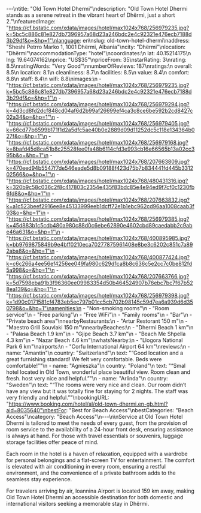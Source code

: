 ---\ntitle: "Old Town Hotel Dhermi"\ndescription: "Old Town Hotel Dhermi stands as a serene retreat in the vibrant heart of Dhërmi, just a short 2."\nfeaturedImage: "https://cf.bstatic.com/xdata/images/hotel/max1024x768/256979235.jpg?k=5bc5c886c81e827db7396957a68d23a246bdc2e4c92321e476ecb7188d3b29df&o=&hp=1"\nlanguage: en\nslug: old-town-hotel-dhermi\naddress: "Sheshi Petrro Marko 1, 1001 Dhërmi, Albania"\ncity: "Dhërmi"\nlocation: "Dhërmi"\naccommodationType: "hotel"\ncoordinates:\n  lat: 40.15214175\n  lng: 19.64074162\nprice: "US$35"\npriceFrom: 35\nstarRating: 3\nrating: 8.5\nratingWords: "Very Good"\nnumberOfReviews: 187\nratings:\n  overall: 8.5\n  location: 8.1\n  cleanliness: 8.7\n  facilities: 8.5\n  value: 8.4\n  comfort: 8.8\n  staff: 8.4\n  wifi: 8.8\nimages:\n  - "https://cf.bstatic.com/xdata/images/hotel/max1024x768/256979235.jpg?k=5bc5c886c81e827db7396957a68d23a246bdc2e4c92321e476ecb7188d3b29df&o=&hp=1"\n  - "https://cf.bstatic.com/xdata/images/hotel/max1024x768/256979294.jpg?k=4d3cd8fd2dcf848cd04af6d2b99af26699ef4ca3c8ce6be592b2cd8427c02a34&o=&hp=1"\n  - "https://cf.bstatic.com/xdata/images/hotel/max1024x768/256979405.jpg?k=66cd77b6599b171f1d2a5dfc5ae40b0e2889d09d11252dc5c118e134364b027f&o=&hp=1"\n  - "https://cf.bstatic.com/xdata/images/hotel/max1024x768/256979168.jpg?k=8bafd45d8ca51b8c25528fee0fa48b6114cfd3e993cb16e66565b13a02cc395b&o=&hp=1"\n  - "https://cf.bstatic.com/xdata/images/hotel/max1024x768/207663809.jpg?k=470eed94b5547f7de546eade5d8b09188f423d75b7b834441fd445b331202566&o=&hp=1"\n  - "https://cf.bstatic.com/xdata/images/hotel/max1024x768/480431316.jpg?k=320b9c58c036c2f8c417803c2354e435f83bdc85e4e94ed9f7cf0c1230fb6fd8&o=&hp=1"\n  - "https://cf.bstatic.com/xdata/images/hotel/max1024x768/207663832.jpg?k=a1c523beef2916ee8e45133999eeb1dcff72e1b1ebc962cd96aa1008caab3f03&o=&hp=1"\n  - "https://cf.bstatic.com/xdata/images/hotel/max1024x768/256979385.jpg?k=45d883b1c5cdb480a980c88d0c6ebe62890e4602cbd89caedabb2c9abe46a631&o=&hp=1"\n  - "https://cf.bstatic.com/xdata/images/hotel/max1024x768/400895985.jpg?k=bb9769875849b9e4bff0210eca70277875961408e8be3c6202c851c7a892aba8&o=&hp=1"\n  - "https://cf.bstatic.com/xdata/images/hotel/max1024x768/400877424.jpg?k=c6c266a4ee56ef4256ee049fa980c629d1ca8b8c636c5e2cc7c0be812fd5a998&o=&hp=1"\n  - "https://cf.bstatic.com/xdata/images/hotel/max1024x768/207663766.jpg?k=5d7598eba91b3f96360ee09983354d50b464524907b76ebc7bc7f67b528ea139&o=&hp=1"\n  - "https://cf.bstatic.com/xdata/images/hotel/max1024x768/256979398.jpg?k=1d90c0171581cf4783eb5ec797b01cc5cb702b98145c59d7ea6a939d6d350798&o=&hp=1"\namenities:\n  - "Non-smoking rooms"\n  - "Room service"\n  - "Free parking"\n  - "Free WiFi"\n  - "Family rooms"\n  - "Bar"\n  - "Private beach area"\nnearbyRestaurants:\n  - "Artur Restorant 150 m"\n  - "Maestro Grill Souvlaki 150 m"\nnearbyBeaches:\n  - "Dhermi Beach 1 km"\n  - "Palasa Beach 1.9 km"\n  - "Gjipe Beach 3.7 km"\n  - "Beach Me Shpella 4.3 km"\n  - "Nazar Beach 4.6 km"\nwhatsNearby:\n  - "Llogora National Park 6 km"\nairports:\n  - "Corfu International Airport 64 km"\nreviews:\n  - name: "Amantin"\n    country: "Switzerland"\n    text: "“Good location and a great furnishing standard! We felt very comfortable. Beds were comfortable!”"\n  - name: "Agnieszka"\n    country: "Poland"\n    text: "“Smal hotel located in Old Town, wonderful place beautiful view. Room clean and fresh. host very nice and helpful.”"\n  - name: "Arlinda"\n    country: "Sweden"\n    text: "“The rooms were very nice and clean. Our room didn’t have any view but it was totally fine for staying for 2 nights. The staff was very friendly and helpful.”"\nbookingURL: "https://www.booking.com/hotel/al/old-town-dhermi.en-gb.html?aid=8035640"\nbestFor: "Best for Beach Access"\nbestCategories: "Beach Access"\ncategory: "Beach Access"\n---\n\nService at Old Town Hotel Dhermi is tailored to meet the needs of every guest, from the provision of room service to the availability of a 24-hour front desk, ensuring assistance is always at hand. For those with travel essentials or souvenirs, luggage storage facilities offer peace of mind.

Each room in the hotel is a haven of relaxation, equipped with a wardrobe for personal belongings and a flat-screen TV for entertainment. The comfort is elevated with air conditioning in every room, ensuring a restful environment, and the convenience of a private bathroom adds to the seamless stay experience.

For travelers arriving by air, Ioannina Airport is located 159 km away, making Old Town Hotel Dhermi an accessible destination for both domestic and international visitors seeking a memorable stay in Dhërmi.
